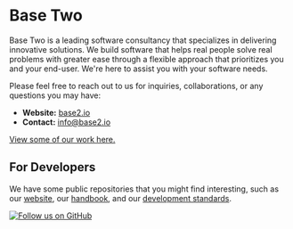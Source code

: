 # Base Two

Base Two is a leading software consultancy that specializes in delivering innovative solutions. We build software that helps real people solve real problems with greater ease through a flexible approach that prioritizes you and your end-user. We're here to assist you with your software needs. 

Please feel free to reach out to us for inquiries, collaborations, or any questions you may have:

- **Website:** [base2.io](https://www.base2.io/)
- **Contact:** [info@base2.io](mailto:info@base2.io)

[View some of our work here.](https://www.base2.io/work)


## For Developers

We have some public repositories that you might find interesting, such as our [website](https://github.com/b2io/base2.io), our [handbook](https://github.com/b2io/handbook), and our [development standards](https://github.com/b2io/development-standards).

[![Follow us on GitHub](https://img.shields.io/github/followers/base2?style=social)](https://github.com/base2)
